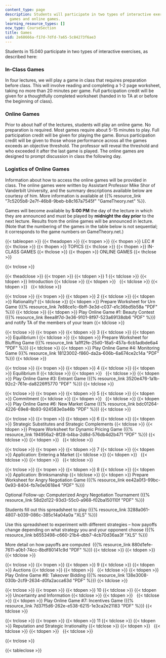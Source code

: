 ```yaml
---
content_type: page
description: Students will participate in two types of interactive exercises, in-class
  games and online games.
learning_resource_types: []
ocw_type: CourseSection
title: Games
uid: 2e68666a-f17d-7dfd-7a65-5c84273f6ae3
---
```


Students in 15.040 participate in two types of interactive exercises, as described here:

### In-Class Games

In four lectures, we will play a game in class that requires preparation before class. This will involve reading and completing a 1-2 page worksheet, taking no more than 20 minutes per game. Full participation credit will be given for a thoughtfully completed worksheet (handed in to TA at or before the beginning of class).

### Online Games

Prior to about half of the lectures, students will play an online game. No preparation is required. Most games require about 5-15 minutes to play. Full participation credit will be given for playing the game. Bonus participation credit will be given to those whose performance across all the games exceeds an objective threshold. The professor will reveal the threshold and who exceeded it after the last game is played. The online games are designed to prompt discussion in class the following day.

### Logistics of Online Games

Information about how to access the online games will be provided in class. The online games were written by Assistant Professor Mike Shor of Vanderbilt University, and the summary descriptions available below are courtesy of him. More information is available at {{% resource_link "7c5205b8-2e7f-46b8-9beb-b8c167a7545f" "GameTheory.net" %}}.

Games will become available by **5:00 PM** the day of the lecture in which they are announced and must be played by **midnight the day prior** to the next lecture. Results from the online games will be announced in lecture. (Note that the numbering of the games in the table below is not sequential; it corresponds to the game numbers on GameTheory.net.)

{{< tableopen >}}
{{< theadopen >}}
{{< tropen >}}
{{< thopen >}}
LEC #
{{< thclose >}}
{{< thopen >}}
TOPICS
{{< thclose >}}
{{< thopen >}}
IN-CLASS GAMES
{{< thclose >}}
{{< thopen >}}
ONLINE GAMES
{{< thclose >}}

{{< trclose >}}

{{< theadclose >}}
{{< tropen >}}
{{< tdopen >}}
1
{{< tdclose >}}
{{< tdopen >}}
Introduction
{{< tdclose >}}
{{< tdopen >}}
 
{{< tdclose >}}
{{< tdopen >}}
 
{{< tdclose >}}

{{< trclose >}}
{{< tropen >}}
{{< tdopen >}}
2
{{< tdclose >}}
{{< tdopen >}}
Rationality?
{{< tdclose >}}
{{< tdopen >}}
Prepare Worksheet for Urn Game ({{% resource_link 7e88ce1c-6bff-3e3d-c037-e1c36bd5b58a "PDF" %}})
{{< tdclose >}}
{{< tdopen >}}
Play Online Game #1: Beauty Contest ({{% resource_link 8eea8f7d-3e36-9101-8f97-523a69138db6 "PDF" %}}) and notify TA of the members of your team
{{< tdclose >}}

{{< trclose >}}
{{< tropen >}}
{{< tdopen >}}
3
{{< tdclose >}}
{{< tdopen >}}
Equilibrium I
{{< tdclose >}}
{{< tdopen >}}
Prepare Worksheet for Bluffing Game ({{% resource_link 1a1ff2fe-25d0-18a5-457a-6cb1adbde6a4 "PDF" %}})
{{< tdclose >}}
{{< tdopen >}}
Play Online Game #4: Monitoring Game ({{% resource_link 18123002-f860-da2a-606b-6a674ce2c14a "PDF" %}})
{{< tdclose >}}

{{< trclose >}}
{{< tropen >}}
{{< tdopen >}}
4
{{< tdclose >}}
{{< tdopen >}}
Equilibrium II
{{< tdclose >}}
{{< tdopen >}}
 
{{< tdclose >}}
{{< tdopen >}}
Play Online Game #3: Entrant Game ({{% resource_link 3520e476-1a1b-92c2-761e-da8226ff5770 "PDF" %}})
{{< tdclose >}}

{{< trclose >}}
{{< tropen >}}
{{< tdopen >}}
5
{{< tdclose >}}
{{< tdopen >}}
Commitment
{{< tdclose >}}
{{< tdopen >}}
 
{{< tdclose >}}
{{< tdopen >}}
Play Online Game #6: New Market Game ({{% resource_link bdc01264-4226-69e8-8b93-924583e0a46b "PDF" %}})
{{< tdclose >}}

{{< trclose >}}
{{< tropen >}}
{{< tdopen >}}
6
{{< tdclose >}}
{{< tdopen >}}
Strategic Substitutes and Strategic Complements
{{< tdclose >}}
{{< tdopen >}}
Prepare Worksheet for Dynamic Pricing Game ({{% resource_link 194956a2-8f28-b4ba-2d8d-576db4d2b471 "PDF" %}})
{{< tdclose >}}
{{< tdopen >}}
 
{{< tdclose >}}

{{< trclose >}}
{{< tropen >}}
{{< tdopen >}}
7
{{< tdclose >}}
{{< tdopen >}}
Application: Entering a Market
{{< tdclose >}}
{{< tdopen >}}
 
{{< tdclose >}}
{{< tdopen >}}
 
{{< tdclose >}}

{{< trclose >}}
{{< tropen >}}
{{< tdopen >}}
8
{{< tdclose >}}
{{< tdopen >}}
Application: Brinksmanship
{{< tdclose >}}
{{< tdopen >}}
Prepare Worksheet for Angry Negotiation Game ({{% resource_link ee42a0f3-99bc-0e93-8404-fb7e0e0618e4 "PDF" %}})  
  
Optional Follow-up: Computerized Angry Negotiation Tournament ({{% resource_link 58d2d122-93d3-55c0-a968-f02ba150110f "PDF" %}})  
  
Students fill out this spreadsheet to play ({{% resource_link 3288a061-4807-b039-086c-385c14a04a0a "XLS" %}})  
  
Use this spreadsheet to experiment with different strategies – how payoffs change depending on what strategy you and your opponent choose ({{% resource_link b6553498-c660-21b4-dbb7-4cb70d36aa3f "XLS" %}})  
  
More detail on how payoffs are computed  ({{% resource_link 880d1efe-7611-a0b1-74cc-8bdf80141c9d "PDF" %}})
{{< tdclose >}}
{{< tdopen >}}
 
{{< tdclose >}}

{{< trclose >}}
{{< tropen >}}
{{< tdopen >}}
9
{{< tdclose >}}
{{< tdopen >}}
Auctions
{{< tdclose >}}
{{< tdopen >}}
 
{{< tdclose >}}
{{< tdopen >}}
Play Online Game #8: Takeover Bidding ({{% resource_link 138e3008-030b-2cf9-2634-d0fa2acca63d "PDF" %}})
{{< tdclose >}}

{{< trclose >}}
{{< tropen >}}
{{< tdopen >}}
10
{{< tdclose >}}
{{< tdopen >}}
Uncertainty and Information
{{< tdclose >}}
{{< tdopen >}}
 
{{< tdclose >}}
{{< tdopen >}}
Play Online Game #7: Incentives Game ({{% resource_link 7d37f5d6-262e-e538-6215-1e3ca2e21183 "PDF" %}})
{{< tdclose >}}

{{< trclose >}}
{{< tropen >}}
{{< tdopen >}}
11
{{< tdclose >}}
{{< tdopen >}}
Reputation and Strategic Irrationality
{{< tdclose >}}
{{< tdopen >}}
 
{{< tdclose >}}
{{< tdopen >}}
 
{{< tdclose >}}

{{< trclose >}}

{{< tableclose >}}